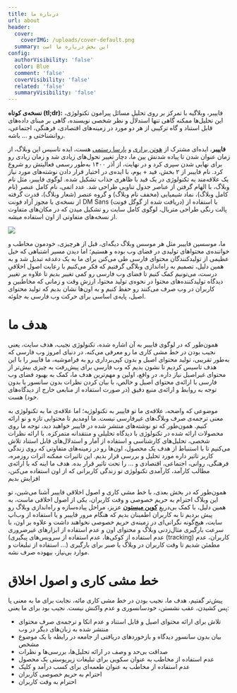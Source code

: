 ```yaml
---
title: درباره ما
url: about
header:
  cover:
    coverIMG: /uploads/cover-default.png
  summary: این بخش درباره ما است
config:
  authorVisibility: 'false'
  color: Blue
  comment: 'false'
  coverVisibility: 'false'
  related: 'false'
  summaryVisibility: 'false'
---
```

**نسخه‌ی کوتاه (tl;dr):** فاییبر، وبلاگیه با تمرکز بر روی تحلیلِ مسائل پیرامون تکنولوژی، این تحلیل‌ها ممکنه گاهی تنها استدلال و نظر شخصی نویسنده، گاهی بر مبنای داده‌های قابل استناد و گاه ترکیبی از هر دو مورد در زمینه‌های اقتصادی، فرهنگی، اجتماعی، روانشناختی و … باشه.

**فاییبر**، ایده‌ای مشترک از [هوتن براری](https://twitter.com/baraary) و [پارسا رستمی](https://twitter.com/GlassesPi) هست، ایده تاسیس این وبلاگ، از زمان عنوان شدن تا پیاده شدنش بین ما، دچار تغییر تحول‌های زیادی شد و زمان زیادی رو برای نهایی شدن سپری کرد و در نهایت، از آذر ۱۴۰۰ به‌طور رسمی فعالیتش رو شروع کرد. نام فاییبر از ۲ بخش، فید + یوم، با ایده‌ی در اختیار قرار دادن نوشته‌های مورد نیاز یک علاقه‌مند به تکنولوژی در یک فید با ظاهری جذاب تشکیل شده. لوگوی فاییبر، مثل نام وبلاگ، با الهام گرفتن از عناصر جدول تناوبی طراحی شد. عدد اتمی، نام کامل عنصر (نام کامل وبلاگ)، نماد شیمیایی (مخفف نام وبلاگ) و گروه عنصر (شعار وبلاگ)، قدرت گرفته از نسخه‌ی با مجوز آزاد فونت DM Sans (دریافت شده از گوگل فونت) با استفاده از پالت رنگی طراحی متریال، لوگوی کامل سایت رو تشکیل میدن که در مکان‌های متفاوت از نسخه‌های متفاوتی از اون استفاده میشه.

![](/uploads/aboutus.png)

ما، موسسین فاییبر مثل هر موسس وبلاگ دیگه‌ای، قبل از هرچیزی، خودمون مخاطب و خواننده‌‌ی محتواهای تولیدی در فضای وب بوده‌ و هستیم؛ اما دیدن مسیر اشتباهی که خیل عظیمی از تولیدکنندگان محتوای فارسی طی می‌کنن برای ما به یک دغدغه تبدیل شد و به همین دلیل، تصمیم به راه‌اندازی وبلاگی گرفتیم که فکر می‌کنیم با رعایت اصول اخلاقیِ درست، می‌تونیم کمک کنیم تا فضای وب فارسی رو کمی تغییر بدیم تا علاوه بر تغییر دیدگاه تولیدکننده‌های محتوا در نحوه‌ی تولید محتوا، ارزشِ وقت و زمانی که مخاطبین و کاربران در وب صرف می‌کنند رو حفظ کنیم و به اون‌ها نشان بدیم که تولید محتوای اصیل، پایه‌ی اساسی برای حرکت وب فارسی به جلوئه.

# هدف ما

همون‌طور که در لوگوی فاییبر به آن اشاره شده، تکنولوژی نجیب، هدف سایت، یعنی نجیب بودن در خط مشی کاری ما رو معرفی می‌کنه. در دنیای امروز وب فارسی که به‌طور تقریبی، تولید محتوای اصیل و بدون کپی‌برداری رو به فراموشیه، ما فاییبر را با این هدف تاسیس کردیم تا نشون بدیم که وب فارسی برای پیش‌رفت به چیزی بیش‌تر از محتوای غیراصیل نیاز داره. در واقع، اولین و مهم‌ترین هدف ما، کمک به بهبود فضای وب فارسی با ارائه‌ی محتوای اصیل و خالص، با بیان کردن نظرات بدون سانسور یا بدون توجه به روابط و ارائه‌ی منبع دقیق (در صورت استفاده از منابعی خارج از دیدگاه‌های خود) هست.

موضوعی که واضحه، علاقه‌ی ما تو فاییبر به تکنولوژیه؛ اما علاقه‌ی ما به تکنولوژی به معنی ترجمه‌ی صرف وبلاگ‌های غیرفارسی نیست. ما اومدیم تا محتوایی تازه و نو ارائه کنیم. همون‌طور که تو نوشته‌های منتشر شده در فاییبر خواهید دید، توجه ما  روی محصولات ارائه شده در تکنولوژی با دیدگاه تحلیلی و منتقدانه متمرکزه. با ارائه نظرات شخصی، تحلیل‌های کارشناسی و استفاده از آمار و استدلال‌های قابل استناد تلاش می‌کنیم تا با استنباط از هدف یک محصول، اون‌ها  رو در زمینه‌های متفاوتی که روی زندگی کاربر تاثیر داره مورد تحلیل و بررسی قرار بدیم. این تاثیرات ممکنه اثرات روزمره، فرهنگی، روانی، اجتماعی، اقتصادی و … را تحت تاثیر قرار بده. هدف ما اینه که با ارائه‌ی مطالب کارآمد، کارآمدی تکنولوژی تو زندگی کاربرانی که از اون استفاده می‌کنن، افزایش بدیم

همون‌طور  که در بخش بعدی، با خط مشی کاری و اصول اخلاقی فاییبر آشنا می‌شین، تو این وبلاگ احترام به حریم خصوصی و وقت کاربران، یکی از اصول اخلاقی ماست، به همین دلیل، با کمک بی‌دریغِ [**کوین میستون**](https://twitter.com/kevinmiston) عزیز، مراحل پیاده‌سازه و راه‌اندازی وبلاگ رو پیش بردیم تا به کاربران اطمینان بدیم که هنگام مرور فاییبر و یا استفاده از وب‌اپ سایت، هیچ‌گونه نگرانی‌ای در زمینه‌ی حریم خصوصی نخواهند داشت و علاوه بر اون، با سرعت بارگیری مثال‌زدنی وبلاگ و محتوای اون و عدم استفاده از ابزارهای غیرضروری (عدم استفاده از کوکی‌ها، عدم استفاده از سرویس‌های پیگیری (tracking) کاربران، عدم استفاده از تبلیغات و …) مطمئن شدیم تا وقت کاربران در وبلاگ با صبر برای بارگیری موارد بی‌نیاز، بیهوده صرف نشه.

# خط مشی کاری و اصول اخلاق

پیش‌تر گفتیم، هدف ما، نجیب بودن در خط مشی کاری مائه، نجابت برای ما به معنی پا پس کشیدن، عقب نشستن، خودسانسوری و عدم واکنش نیست. نجیب بود برای ما یعنی:

* تلاش برای ارائه محتوای اصیل و قابل استناد و عدم اتکا و ترجمه‌ی صرف محتوای منتشر شده به زبان‌های دیگر در وب
* بیان بدون سانسورِ دیدگاه و بازخوردهای دریافتی از جامعه در رابطه با یک موضوع مشخص
* صداقت بی‌حد و وصف در ارائه تحلیل‌ها، بررسی‌ها و نظرات
* عدم استفاده از مخاطب به عنوان سکویی برای تبلیغات زیرپوستی یک محصول
* عدم استفاده از مخاطب به عنوان طعمه‌ای برای کسب درآمد و کلیک
* احترام به حریم خصوصی کاربران
* احترام به وقت کاربران
